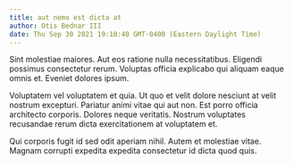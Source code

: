 ```yaml
---
title: aut nemo est dicta at
author: Otis Bednar III
date: Thu Sep 30 2021 19:10:40 GMT-0400 (Eastern Daylight Time)
---
```

Sint molestiae maiores. Aut eos ratione nulla necessitatibus. Eligendi possimus consectetur rerum. Voluptas officia explicabo qui aliquam eaque omnis et. Eveniet dolores ipsum.

 Voluptatem vel voluptatem et quia. Ut quo et velit dolore nesciunt at velit nostrum excepturi. Pariatur animi vitae qui aut non. Est porro officia architecto corporis. Dolores neque veritatis. Nostrum voluptates recusandae rerum dicta exercitationem at voluptatem et.

 Qui corporis fugit id sed odit aperiam nihil. Autem et molestiae vitae. Magnam corrupti expedita expedita consectetur id dicta quod quis.
